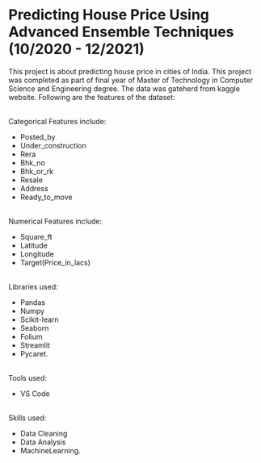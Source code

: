 # Predicting House Price Using Advanced Ensemble Techniques (10/2020 - 12/2021)

This project is about predicting house price in cities of India. This project was completed as part of final year of Master of Technology in Computer Science and Engineering degree. The data was gateherd from kaggle website. Following are the features of the dataset:

<br>Categorical Features include:
- Posted_by
- Under_construction
- Rera
- Bhk_no
- Bhk_or_rk
- Resale
- Address
- Ready_to_move

<br> Numerical Features include:
- Square_ft
- Latitude
- Longitude
- Target(Price_in_lacs)


<br>Libraries used: 
- Pandas
- Numpy
- Scikit-learn
- Seaborn
- Folium
- Streamlit
- Pycaret.

<br> Tools used:
- VS Code

<br>Skills used: 
- Data Cleaning
- Data Analysis
- MachineLearning.
